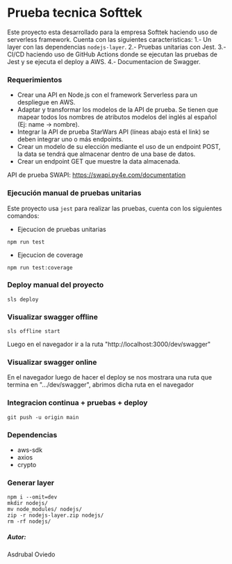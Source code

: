 # Prueba tecnica Softtek

Este proyecto esta desarrollado para la empresa Softtek haciendo uso de serverless framework. Cuenta con las siguientes caracteristicas:
1.- Un layer con las dependencias `nodejs-layer`.
2.- Pruebas unitarias con Jest.
3.- CI/CD haciendo uso de GitHub Actions donde se ejecutan las pruebas de Jest y se ejecuta el deploy a AWS.
4.- Documentacion de Swagger.

### Requerimientos

- Crear una API en Node.js con el framework Serverless para un despliegue en AWS.
- Adaptar y transformar los modelos de la API de prueba. Se tienen que mapear todos los nombres de atributos modelos del inglés al español (Ej: name -> nombre).
- Integrar la API de prueba StarWars API (líneas abajo está el link) se deben integrar uno o más endpoints.
- Crear un modelo de su elección mediante el uso de un endpoint POST, la data se tendrá que almacenar dentro de una base de datos.
- Crear un endpoint GET que muestre la data almacenada.

API de prueba SWAPI: https://swapi.py4e.com/documentation

### Ejecución manual de pruebas unitarias

Este proyecto usa `jest` para realizar las pruebas, cuenta con los siguientes comandos:

- Ejecucion de pruebas unitarias

```
npm run test
```

- Ejecucion de coverage

```
npm run test:coverage
```

### Deploy manual del proyecto

```
sls deploy
```

### Visualizar swagger offline

```
sls offline start
```

Luego en el navegador ir a la ruta "http://localhost:3000/dev/swagger"

### Visualizar swagger online

En el navegador luego de hacer el deploy se nos mostrara una ruta que termina en ".../dev/swagger",
abrimos dicha ruta en el navegador

### Integracion continua + pruebas + deploy

```
git push -u origin main
```

### Dependencias

- aws-sdk
- axios
- crypto

### Generar layer

```
npm i --omit=dev
mkdir nodejs/
mv node_modules/ nodejs/
zip -r nodejs-layer.zip nodejs/
rm -rf nodejs/
```

##### Autor:

Asdrubal Oviedo
